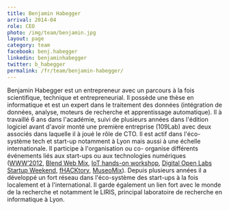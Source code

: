 ```yaml
---
title: Benjamin Habegger
arrival: 2014-04
role: CEO
photo: /img/team/benjamin.jpg
layout: page
category: team
facebook: benj.habegger
linkedin: benjaminhabegger
twitter: b_habegger
permalink: /fr/team/benjamin-habegger/
---
```

Benjamin Habegger est un entrepreneur avec un parcours à la fois scientifique, technique et
entrepreneurial. Il possède une thèse en informatique et est un expert dans le traitement des données
(intégration de données, analyse, moteurs de recherche et apprentissage automatique). Il à travaillé 6 ans
dans l'académie, suivi de plusieurs années dans l'édition logiciel avant d'avoir monté une première
entreprise (109Lab) avec deux associés dans laquelle il à joué le rôle de CTO. Il est actif dans l'éco-
système tech et start-up notamment à Lyon mais aussi à une échelle internationale. Il participe à l'organisation ou co-
organise différents événements liés aux start-ups ou aux technologies numériques
([WWW’2012](http://www2012.org/), [Blend Web Mix](http://www.blendwebmix.com/), [IoT hands-on workshop](http://www.atelier-objets-connectes.org/),
[Digital Open Labs Startup Weekend](http://lyon.startupweekend.org/events/sw-lyon-digital-openlabs/), [fHACKtory](http://www.fhacktory.com/), [MuseoMix](http://www.museomix.org/en/)).
Depuis plusieurs années il a développé un fort réseau dans l'éco-système des start-ups à la fois localement et à l'international. Il
garde également un lien fort avec le monde de la recherche et notamment le LIRIS, principal laboratoire de recherche en
informatique à Lyon.
